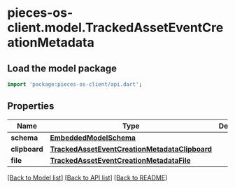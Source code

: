 # pieces-os-client.model.TrackedAssetEventCreationMetadata

## Load the model package
```dart
import 'package:pieces-os-client/api.dart';
```

## Properties
Name | Type | Description | Notes
------------ | ------------- | ------------- | -------------
**schema** | [**EmbeddedModelSchema**](EmbeddedModelSchema.md) |  | [optional] 
**clipboard** | [**TrackedAssetEventCreationMetadataClipboard**](TrackedAssetEventCreationMetadataClipboard.md) |  | [optional] 
**file** | [**TrackedAssetEventCreationMetadataFile**](TrackedAssetEventCreationMetadataFile.md) |  | [optional] 

[[Back to Model list]](../README.md#documentation-for-models) [[Back to API list]](../README.md#documentation-for-api-endpoints) [[Back to README]](../README.md)


